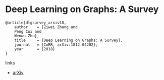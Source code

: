 # Deep Learning on Graphs: A Survey

```
@article{dlgsurvey_arxiv18,
	author    = {Ziwei Zhang and
	Peng Cui and
	Wenwu Zhu},
	title     = {Deep Learning on Graphs: A Survey},
	journal   = {CoRR, arXiv:1812.04202},
	year      = {2018}
}
```

links
- [arXiv](https://arxiv.org/abs/1812.04202)
